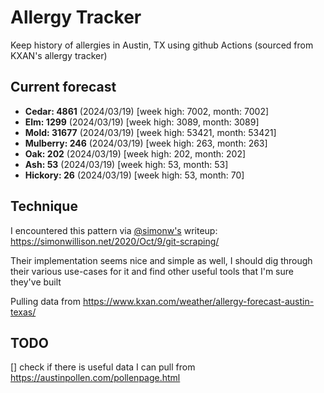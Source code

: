 # Allergy Tracker

Keep history of allergies in Austin, TX using github Actions (sourced from KXAN's allergy tracker)

## Current forecast
<!-- INJECT FORECAST -->
- **Cedar: 4861** (2024/03/19)  [week high: 7002, month: 7002]
- **Elm: 1299** (2024/03/19)  [week high: 3089, month: 3089]
- **Mold: 31677** (2024/03/19)  [week high: 53421, month: 53421]
- **Mulberry: 246** (2024/03/19)  [week high: 263, month: 263]
- **Oak: 202** (2024/03/19)  [week high: 202, month: 202]
- **Ash: 53** (2024/03/19)  [week high: 53, month: 53]
- **Hickory: 26** (2024/03/19)  [week high: 53, month: 70]
<!-- END INJECT FORECAST -->

## Technique

I encountered this pattern via [@simonw's](https://github.com/simonw) writeup: https://simonwillison.net/2020/Oct/9/git-scraping/

Their implementation seems nice and simple as well, I should dig through their various use-cases for it and find other useful tools that I'm sure they've built

Pulling data from https://www.kxan.com/weather/allergy-forecast-austin-texas/

## TODO

[] check if there is useful data I can pull from https://austinpollen.com/pollenpage.html
